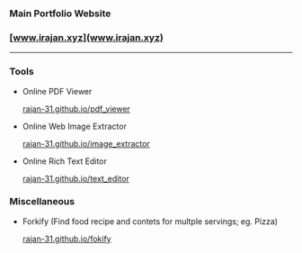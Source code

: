 ### Main Portfolio Website

### [www.irajan.xyz](www.irajan.xyz)

---

### Tools

- Online PDF Viewer

    [rajan-31.github.io/pdf_viewer](rajan-31.github.io/pdf_viewer)

- Online Web Image Extractor

    [rajan-31.github.io/image_extractor](rajan-31.github.io/image_extractor)

- Online Rich Text Editor

    [rajan-31.github.io/text_editor](rajan-31.github.io/text_editor)

### Miscellaneous

- Forkify (Find food recipe and contets for multple servings; eg. Pizza)

    [rajan-31.github.io/fokify](rajan-31.github.io/fokify)